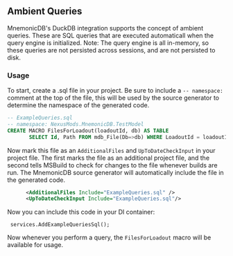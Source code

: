 ## Ambient Queries
MnemonicDB's DuckDB integration supports the concept of ambient queries. These are SQL queries that are executed automaticall
when the query engine is initialized. Note: The query engine is all in-memory, so these queries are not persisted across sessions,
and are not persisted to disk.

### Usage
To start, create a .sql file in your project. Be sure to include a `-- namespace: ` comment at the top of the file, this
will be used by the source generator to determine the namespace of the generated code.

```sql
-- ExampleQueries.sql
-- namespace: NexusMods.MnemonicDB.TestModel
CREATE MACRO FilesForLoadout(loadoutId, db) AS TABLE
       SELECT Id, Path FROM mdb_File(Db=>db) WHERE LoadoutId = loadoutId;
```

Now mark this file as an `AdditionalFiles` and `UpToDateCheckInput` in your project file. The first marks the file 
as an additional project file, and the second tells MSBuild to check for changes to the file whenever builds are run. The
MnemonicDB source generator will automatically include the file in the generated code.

```xml
      <AdditionalFiles Include="ExampleQueries.sql" />
      <UpToDateCheckInput Include="ExampleQueries.sql"/>  
```

Now you can include this code in your DI container:

```
 services.AddExampleQueriesSql();
```

Now whenever you perform a query, the `FilesForLoadout` macro will be available for usage. 
